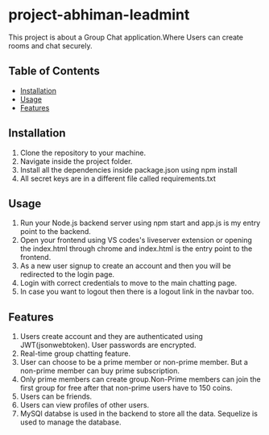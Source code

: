 # project-abhiman-leadmint

This project is about a Group Chat application.Where Users can create rooms and chat securely.

## Table of Contents

- [Installation](#installation)
- [Usage](#usage)
- [Features](#features)

## Installation

1. Clone the repository to your machine.
2. Navigate inside the project folder.
3. Install all the dependencies inside package.json using npm install
4. All secret keys are in a different file called requirements.txt

## Usage

1. Run your Node.js backend server using npm start and app.js is my entry point to the backend.
2. Open your frontend using VS codes's liveserver extension or opening the index.html through chrome and index.html is the entry point to the frontend.
3. As a new user signup to create an account and then you will be redirected to the login page.
4. Login with correct credentials to move to the main chatting page.
5. In case you want to logout then there is a logout link in the navbar too.

## Features

1. Users create account and they are authenticated using JWT(jsonwebtoken). User passwords are encrypted.
2. Real-time group chatting feature.
3. User can choose to be a prime member or non-prime member. But a non-prime member can buy prime subscription.
4. Only prime members can create group.Non-Prime members can join the first group for free after that non-prime users have to 150 coins.
5. Users can be friends.
6. Users can view profiles of other users.
7. MySQl databse is used in the backend to store all the data. Sequelize is used to manage the database.
